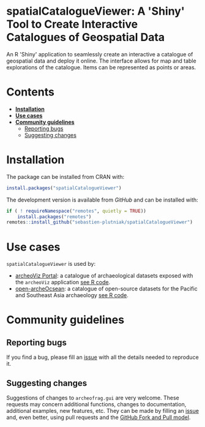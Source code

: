# spatialCatalogueViewer: A 'Shiny' Tool to Create Interactive Catalogues of Geospatial Data

An R 'Shiny' application to seamlessly create an interactive a catalogue of geospatial data and deploy it online. The interface allows for map and table explorations of the catalogue. Items can be represented as points or areas.


# Contents

- [**Installation**](#installation)
- [**Use cases**](#use-cases)
- [**Community guidelines**](#community-guidelines)
  - [Reporting bugs](#reporting-bugs)
  - [Suggesting changes](#suggesting-changes)


# Installation

The package can be installed from CRAN with:

```r
install.packages("spatialCatalogueViewer")
```

The development version is available from *GitHub* and can be installed with:

```r
if ( ! requireNamespace("remotes", quietly = TRUE))
    install.packages("remotes")
remotes::install_github("sebastien-plutniak/spatialCatalogueViewer")
```


# Use cases

`spatialCatalogueViewer` is used by:

*  [archeoViz Portal](https://analytics.huma-num.fr/archeoviz/home): a catalogue of archaeological datasets exposed with the `archeoViz` application [see R code](https://github.com/sebastien-plutniak/archeoviz-portal).
*  [open-archeOcsean](https://analytics.huma-num.fr/Sebastien.Plutniak/open-archeocsean): a catalogue of open-source datasets for the Pacific and Southeast Asia archaeology  [see R code](https://github.com/sebastien-plutniak/open-archeocsean).



# Community guidelines

## Reporting bugs

If you find a bug, please fill an [issue](https://github.com/sebastien-plutniak/spatialCatalogueViewer/issues) with all the details needed to reproduce it.

## Suggesting changes

Suggestions of changes to `archeofrag.gui` are very welcome. These requests may concern additional functions, changes to documentation, additional examples, new features, etc. 
They can be made by filling an [issue](https://github.com/sebastien-plutniak/spatialCatalogueViewer/issues) and, even better, using pull requests and the [GitHub Fork and Pull
model](https://help.github.com/articles/about-pull-requests).
